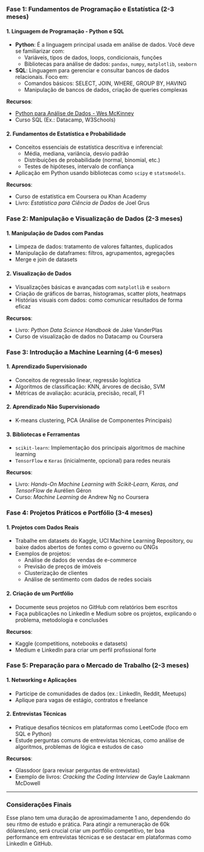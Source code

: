 ### Fase 1: Fundamentos de Programação e Estatística (2-3 meses)

#### 1. **Linguagem de Programação - Python e SQL**
   - **Python**: É a linguagem principal usada em análise de dados. Você deve se familiarizar com:
     - Variáveis, tipos de dados, loops, condicionais, funções
     - Bibliotecas para análise de dados: `pandas`, `numpy`, `matplotlib`, `seaborn`
   - **SQL**: Linguagem para gerenciar e consultar bancos de dados relacionais. Foco em:
     - Comandos básicos: SELECT, JOIN, WHERE, GROUP BY, HAVING
     - Manipulação de bancos de dados, criação de queries complexas

   **Recursos**:
   - [Python para Análise de Dados - Wes McKinney](https://wesmckinney.com/pages/book.html)
   - Curso SQL (Ex.: Datacamp, W3Schools)

#### 2. **Fundamentos de Estatística e Probabilidade**
   - Conceitos essenciais de estatística descritiva e inferencial:
     - Média, mediana, variância, desvio padrão
     - Distribuições de probabilidade (normal, binomial, etc.)
     - Testes de hipóteses, intervalo de confiança
   - Aplicação em Python usando bibliotecas como `scipy` e `statsmodels`.

   **Recursos**:
   - Curso de estatística em Coursera ou Khan Academy
   - Livro: *Estatística para Ciência de Dados* de Joel Grus

### Fase 2: Manipulação e Visualização de Dados (2-3 meses)

#### 1. **Manipulação de Dados com Pandas**
   - Limpeza de dados: tratamento de valores faltantes, duplicados
   - Manipulação de dataframes: filtros, agrupamentos, agregações
   - Merge e join de datasets

#### 2. **Visualização de Dados**
   - Visualizações básicas e avançadas com `matplotlib` e `seaborn`
   - Criação de gráficos de barras, histogramas, scatter plots, heatmaps
   - Histórias visuais com dados: como comunicar resultados de forma eficaz

   **Recursos**:
   - Livro: *Python Data Science Handbook* de Jake VanderPlas
   - Curso de visualização de dados no Datacamp ou Coursera

### Fase 3: Introdução a Machine Learning (4-6 meses)

#### 1. **Aprendizado Supervisionado**
   - Conceitos de regressão linear, regressão logística
   - Algoritmos de classificação: KNN, árvores de decisão, SVM
   - Métricas de avaliação: acurácia, precisão, recall, F1

#### 2. **Aprendizado Não Supervisionado**
   - K-means clustering, PCA (Análise de Componentes Principais)

#### 3. **Bibliotecas e Ferramentas**
   - `scikit-learn`: Implementação dos principais algoritmos de machine learning
   - `TensorFlow` e `Keras` (inicialmente, opcional) para redes neurais

   **Recursos**:
   - Livro: *Hands-On Machine Learning with Scikit-Learn, Keras, and TensorFlow* de Aurélien Géron
   - Curso: *Machine Learning* de Andrew Ng no Coursera

### Fase 4: Projetos Práticos e Portfólio (3-4 meses)

#### 1. **Projetos com Dados Reais**
   - Trabalhe em datasets do Kaggle, UCI Machine Learning Repository, ou baixe dados abertos de fontes como o governo ou ONGs
   - Exemplos de projetos:
     - Análise de dados de vendas de e-commerce
     - Previsão de preços de imóveis
     - Clusterização de clientes
     - Análise de sentimento com dados de redes sociais

#### 2. **Criação de um Portfólio**
   - Documente seus projetos no GitHub com relatórios bem escritos
   - Faça publicações no LinkedIn e Medium sobre os projetos, explicando o problema, metodologia e conclusões

   **Recursos**:
   - Kaggle (competitions, notebooks e datasets)
   - Medium e LinkedIn para criar um perfil profissional forte

### Fase 5: Preparação para o Mercado de Trabalho (2-3 meses)

#### 1. **Networking e Aplicações**
   - Participe de comunidades de dados (ex.: LinkedIn, Reddit, Meetups)
   - Aplique para vagas de estágio, contratos e freelance

#### 2. **Entrevistas Técnicas**
   - Pratique desafios técnicos em plataformas como LeetCode (foco em SQL e Python)
   - Estude perguntas comuns de entrevistas técnicas, como análise de algoritmos, problemas de lógica e estudos de caso

   **Recursos**:
   - Glassdoor (para revisar perguntas de entrevistas)
   - Exemplo de livros: *Cracking the Coding Interview* de Gayle Laakmann McDowell

---

### Considerações Finais
Esse plano tem uma duração de aproximadamente 1 ano, dependendo do seu ritmo de estudo e prática. Para atingir a remuneração de 60k dólares/ano, será crucial criar um portfólio competitivo, ter boa performance em entrevistas técnicas e se destacar em plataformas como LinkedIn e GitHub.
